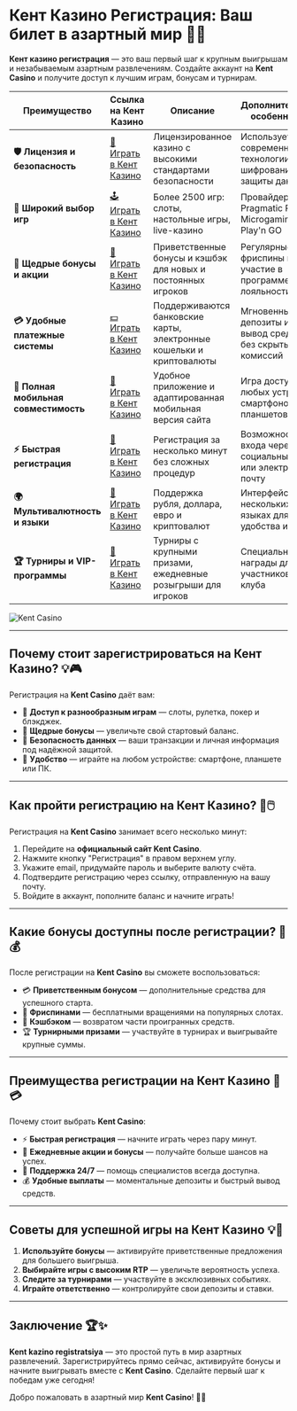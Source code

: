 # Кент Казино Регистрация: Ваш билет в азартный мир 🎰✨

**Кент казино регистрация** — это ваш первый шаг к крупным выигрышам и незабываемым азартным развлечениям. Создайте аккаунт на **Kent Casino** и получите доступ к лучшим играм, бонусам и турнирам.

| **Преимущество**                      | **Ссылка на Кент Казино**                  | **Описание**                                       | **Дополнительные особенности**                     |
|----------------------------------------|--------------------------------------------|--------------------------------------------------|--------------------------------------------------|
| **🛡️ Лицензия и безопасность**         | [🔗 Играть в Кент Казино](https://brandplay.link/Fv2WP3js) | Лицензированное казино с высокими стандартами безопасности | Использует современные технологии шифрования для защиты данных |
| **🎲 Широкий выбор игр**               | [🕹️ Играть в Кент Казино](https://brandplay.link/Fv2WP3js) | Более 2500 игр: слоты, настольные игры, live-казино | Провайдеры: Pragmatic Play, Microgaming, Play'n GO |
| **💎 Щедрые бонусы и акции**           | [🎁 Играть в Кент Казино](https://brandplay.link/Fv2WP3js) | Приветственные бонусы и кэшбэк для новых и постоянных игроков | Регулярные фриспины и участие в программе лояльности |
| **💳 Удобные платежные системы**       | [💵 Играть в Кент Казино](https://brandplay.link/Fv2WP3js) | Поддерживаются банковские карты, электронные кошельки и криптовалюты | Мгновенные депозиты и вывод средств без скрытых комиссий |
| **📱 Полная мобильная совместимость**  | [📲 Играть в Кент Казино](https://brandplay.link/Fv2WP3js) | Удобное приложение и адаптированная мобильная версия сайта | Игра доступна с любых устройств: смартфонов и планшетов |
| **⚡ Быстрая регистрация**             | [🔑 Играть в Кент Казино](https://brandplay.link/Fv2WP3js) | Регистрация за несколько минут без сложных процедур | Возможность входа через социальные сети или электронную почту |
| **🌍 Мультивалютность и языки**        | [💱 Играть в Кент Казино](https://brandplay.link/Fv2WP3js) | Поддержка рубля, доллара, евро и криптовалют | Интерфейс на нескольких языках для удобства игроков |
| **🏆 Турниры и VIP-программы**         | [🥇 Играть в Кент Казино](https://brandplay.link/Fv2WP3js) | Турниры с крупными призами, ежедневные розыгрыши для игроков | Специальные награды для участников VIP-клуба |

![Kent Casino](https://static25.tgcnt.ru/posts/_0/c5/c533e6093603a60e793850651a52cd34.jpg)

---

## Почему стоит зарегистрироваться на Кент Казино? 💡🎮

Регистрация на **Kent Casino** даёт вам:

- 🎰 **Доступ к разнообразным играм** — слоты, рулетка, покер и блэкджек.
- 🎁 **Щедрые бонусы** — увеличьте свой стартовый баланс.
- 🔐 **Безопасность данных** — ваши транзакции и личная информация под надёжной защитой.
- 📱 **Удобство** — играйте на любом устройстве: смартфоне, планшете или ПК.

---

## Как пройти регистрацию на Кент Казино? 🚀🖱️

Регистрация на **Kent Casino** занимает всего несколько минут:

1. Перейдите на **официальный сайт Kent Casino**.
2. Нажмите кнопку "Регистрация" в правом верхнем углу.
3. Укажите email, придумайте пароль и выберите валюту счёта.
4. Подтвердите регистрацию через ссылку, отправленную на вашу почту.
5. Войдите в аккаунт, пополните баланс и начните играть!

---

## Какие бонусы доступны после регистрации? 🎁💰

После регистрации на **Kent Casino** вы сможете воспользоваться:

- 💳 **Приветственным бонусом** — дополнительные средства для успешного старта.
- 🎰 **Фриспинами** — бесплатными вращениями на популярных слотах.
- 🌟 **Кэшбэком** — возвратом части проигранных средств.
- 🏆 **Турнирными призами** — участвуйте в турнирах и выигрывайте крупные суммы.

---

## Преимущества регистрации на Кент Казино 🌟💳

Почему стоит выбрать **Kent Casino**:

- ⚡ **Быстрая регистрация** — начните играть через пару минут.
- 🎀 **Ежедневные акции и бонусы** — получайте больше шансов на успех.
- 💬 **Поддержка 24/7** — помощь специалистов всегда доступна.
- 💰 **Удобные выплаты** — моментальные депозиты и быстрый вывод средств.

---

## Советы для успешной игры на Кент Казино 💡🎯

1. **Используйте бонусы** — активируйте приветственные предложения для большего выигрыша.
2. **Выбирайте игры с высоким RTP** — увеличьте вероятность успеха.
3. **Следите за турнирами** — участвуйте в эксклюзивных событиях.
4. **Играйте ответственно** — контролируйте свои депозиты и ставки.

---

## Заключение 🏆✨

**Kent kazino registratsiya** — это простой путь в мир азартных развлечений. Зарегистрируйтесь прямо сейчас, активируйте бонусы и начните выигрывать вместе с **Kent Casino**. Сделайте первый шаг к победам уже сегодня!

Добро пожаловать в азартный мир **Kent Casino**! 🎰✨
